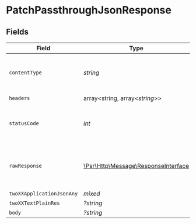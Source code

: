 # PatchPassthroughJsonResponse


## Fields

| Field                                                                                                        | Type                                                                                                         | Required                                                                                                     | Description                                                                                                  |
| ------------------------------------------------------------------------------------------------------------ | ------------------------------------------------------------------------------------------------------------ | ------------------------------------------------------------------------------------------------------------ | ------------------------------------------------------------------------------------------------------------ |
| `contentType`                                                                                                | *string*                                                                                                     | :heavy_check_mark:                                                                                           | HTTP response content type for this operation                                                                |
| `headers`                                                                                                    | array<string, array<*string*>>                                                                               | :heavy_check_mark:                                                                                           | N/A                                                                                                          |
| `statusCode`                                                                                                 | *int*                                                                                                        | :heavy_check_mark:                                                                                           | HTTP response status code for this operation                                                                 |
| `rawResponse`                                                                                                | [\Psr\Http\Message\ResponseInterface](https://www.php-fig.org/psr/psr-7/#33-psrhttpmessageresponseinterface) | :heavy_check_mark:                                                                                           | Raw HTTP response; suitable for custom response parsing                                                      |
| `twoXXApplicationJsonAny`                                                                                    | *mixed*                                                                                                      | :heavy_minus_sign:                                                                                           | Successful                                                                                                   |
| `twoXXTextPlainRes`                                                                                          | *?string*                                                                                                    | :heavy_minus_sign:                                                                                           | Successful                                                                                                   |
| `body`                                                                                                       | *?string*                                                                                                    | :heavy_minus_sign:                                                                                           | N/A                                                                                                          |